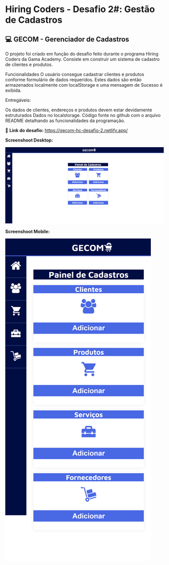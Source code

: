 # Hiring Coders - Desafio 2#: Gestão de Cadastros

## 💻 GECOM - Gerenciador de Cadastros

O projeto foi criado em função do desafio feito durante o programa Hiring Coders da Gama Academy. Consiste em construir um sistema de cadastro de clientes e produtos.

Funcionalidades
O usuário consegue cadastrar clientes e produtos conforme formulário de dados requeridos. Estes dados são então armazenados localmente com localStorage e uma mensagem de Sucesso é exibida.

Entregáveis:

Os dados de clientes, endereços e produtos devem estar devidamente estruturados
Dados no localstorage. Código fonte no github com o arquivo README detalhando as funcionalidades da programação.

🔗 **Link do desafio:** https://gecom-hc-desafio-2.netlify.app/

**Screenshoot Desktop:** <br>

![GECOM](assets/images/desktop-screenshoot.png 'GECOM')

**Screenshoot Mobile:** <br>

![GECOM](assets/images/mobile-screenshoot.png 'GECOM')
